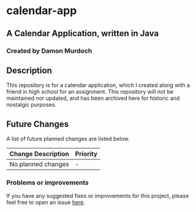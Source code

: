 # calendar-app
## A Calendar Application, written in Java
### Created by Damon Murdoch 

## Description
This repository is for a calendar application, which I created along with a friend in high school for an assignment. This repository will not be maintained nor updated, and has been archived here for historic and nostalgic purposes. 

## Future Changes
A list of future planned changes are listed below.

| Change Description | Priority |
| ------------------ | -------- | 
| No planned changes | -        |

### Problems or improvements
If you have any suggested fixes or improvements for this project, please 
feel free to open an issue [here](issues).

